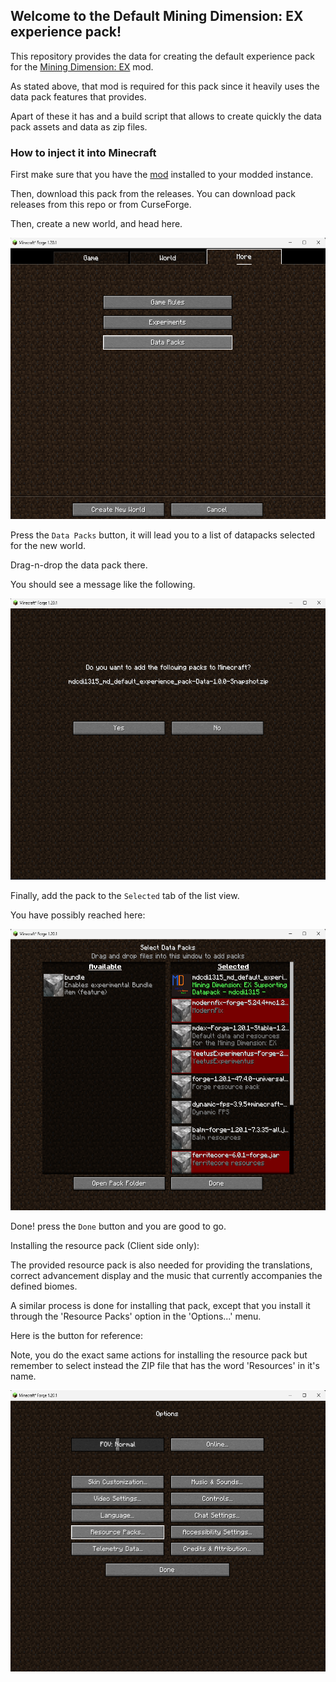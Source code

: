 
## Welcome to the Default Mining Dimension: EX experience pack!

This repository provides the data for creating the default experience pack for the [Mining Dimension: EX](https://github.com/mdcdi1315/mdex) mod.

As stated above, that mod is required for this pack since it heavily uses the data pack features that provides.

Apart of these it has and a build script that allows to create quickly the data pack assets and data as zip files.

### How to inject it into Minecraft

First make sure that you have the [mod](https://github.com/mdcdi1315/mdex) installed to your modded instance.

Then, download this pack from the releases. You can download pack releases from this repo or from CurseForge.

Then, create a new world, and head here.

<img src="more_tab_create_world.png" width="600" height="450" />

Press the `Data Packs` button, it will lead you to a list of datapacks selected for the new world. 

Drag-n-drop the data pack there.

You should see a message like the following.

<img src="datapack_adding_final_stage.png" width="600" height="450" />

Finally, add the pack to the `Selected` tab of the list view.

You have possibly reached here:

<img src="list_of_datapacks_after_added.png" width="600" height="450" />

Done! press the `Done` button and you are good to go.

Installing the resource pack (Client side only):

The provided resource pack is also needed for providing 
the translations, correct advancement display and the music that currently accompanies the defined biomes.

A similar process is done for installing that pack, except that you install it through the 'Resource Packs' option in the 'Options...' menu.

Here is the button for reference:

Note, you do the exact same actions for installing the resource pack but remember to select instead the ZIP file that has the word 'Resources' in it's name.

<img src="resource_pack_button_options_menu.png" width="600" height="450" />